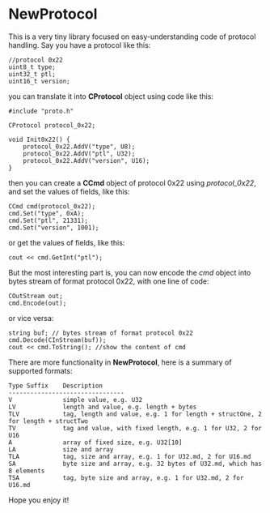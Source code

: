 # NewProtocol
This is a very tiny library focused on easy-understanding code of protocol handling.
Say you have a protocol like this:
```
//protocol 0x22 
uint8_t type; 
uint32_t ptl; 
uint16_t version;
```
you can translate it into **CProtocol** object using code like this:
```
#include "proto.h"

CProtocol protocol_0x22;

void Init0x22() {
    protocol_0x22.AddV("type", U8);
    protocol_0x22.AddV("ptl", U32);
    protocol_0x22.AddV("version", U16);
}
```
then you can create a **CCmd** object of protocol 0x22 using *protocol_0x22*, and set the values of fields, like this:
```
CCmd cmd(protocol_0x22);
cmd.Set("type", 0xA);
cmd.Set("ptl", 21331);
cmd.Set("version", 1001);
```
or get the values of fields, like this:
```
cout << cmd.GetInt("ptl");
```
But the most interesting part is, you can now encode the *cmd* object into bytes stream of format protocol 0x22, with one line of code:
```
COutStream out;
cmd.Encode(out);
```
or vice versa:
```
string buf; // bytes stream of format protocol 0x22
cmd.Decode(CInStream(buf));
cout << cmd.ToString(); //show the content of cmd
```
There are more functionality in **NewProtocol**, here is a summary of supported formats:
```
Type Suffix    Description 
--------------------------------
V              simple value, e.g. U32
LV             length and value, e.g. length + bytes
TLV            tag, length and value, e.g. 1 for length + structOne, 2 for length + structTwo
TV             tag and value, with fixed length, e.g. 1 for U32, 2 for U16
A              array of fixed size, e.g. U32[10]
LA             size and array
TLA            tag, size and array, e.g. 1 for U32.md, 2 for U16.md
SA             byte size and array, e.g. 32 bytes of U32.md, which has 8 elements
TSA            tag, byte size and array, e.g. 1 for U32.md, 2 for U16.md
```
Hope you enjoy it!
